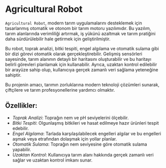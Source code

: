 # Agricultural Robot

`Agricultural Robot`, modern tarım uygulamalarını desteklemek için tasarlanmış otomatik ve otonom bir tarım motoru yazılımıdır. Bu yazılım, tarım alanlarında verimliliği artırmak, iş yükünü azaltmak ve tarım pratiğini daha sürdürülebilir hale getirmek için geliştirilmiştir.

Bu robot, toprak analizi, bitki tespiti, engel algılama ve otomatik sulama gibi bir dizi görevi otomatik olarak gerçekleştirebilir. Gelişmiş sensörleri sayesinde, tarım alanının detaylı bir haritasını oluşturabilir ve bu haritayı belirli görevleri planlamak için kullanabilir. Ayrıca, uzaktan kontrol edilebilir bir arayüze sahip olup, kullanıcıya gerçek zamanlı veri sağlama yeteneğine sahiptir.

Bu projenin amacı, tarımın zorluklarına modern teknoloji çözümleri sunarak, çiftçilere ve tarım profesyonellerine yardımcı olmaktır.

## Özellikler:

- *Toprak Analizi*: Toprağın nem ve pH seviyelerini ölçebilir.
- *Bitki Tespiti*: Olgunlaşmış bitkileri ve hasat edilmeye hazır ürünleri tespit edebilir.
- *Engel Algılama*: Tarlada karşılaşılabilecek engelleri algılar ve bu engelleri aşmak veya etrafından dolaşmak için yollar planlar.
- *Otomatik Sulama*: Toprağın nem seviyesine göre otomatik sulama yapabilir.
- *Uzaktan Kontrol*: Kullanıcıya tarım alanı hakkında gerçek zamanlı veri sağlar ve uzaktan kontrol imkanı sunar.



